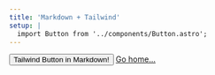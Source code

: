 ```yaml
---
title: 'Markdown + Tailwind'
setup: |
  import Button from '../components/Button.astro';
---
```


<div class="grid place-items-center h-screen content-center">
    <Button>Tailwind Button in Markdown!</Button>
    <a href="/" class="p-4 underline">Go home...</a>
</div>
